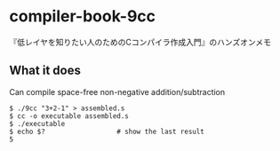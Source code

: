 # compiler-book-9cc
『低レイヤを知りたい人のためのCコンパイラ作成入門』のハンズオンメモ

## What it does

Can compile space-free non-negative addition/subtraction
```
$ ./9cc "3+2-1" > assembled.s
$ cc -o executable assembled.s
$ ./executable
$ echo $?                  # show the last result
5
```
